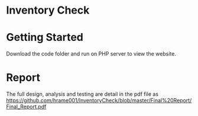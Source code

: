 # Inventory Check

# Getting Started

Download the code folder and run on PHP server to view the website.

# Report 

The full design, analysis and testing are detail in the pdf file as https://github.com/hrame001/InventoryCheck/blob/master/Final%20Report/Final_Report.pdf
